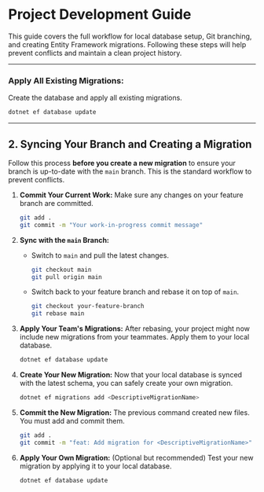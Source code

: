 # Project Development Guide

This guide covers the full workflow for local database setup, Git branching, and creating Entity Framework migrations. Following these steps will help prevent conflicts and maintain a clean project history.

---

### Apply All Existing Migrations:

Create the database and apply all existing migrations.

```bash
dotnet ef database update
```

-----

## 2\. Syncing Your Branch and Creating a Migration

Follow this process **before you create a new migration** to ensure your branch is up-to-date with the `main` branch. This is the standard workflow to prevent conflicts.

1.  **Commit Your Current Work:** Make sure any changes on your feature branch are committed.

    ```bash
    git add .
    git commit -m "Your work-in-progress commit message"
    ```

2.  **Sync with the `main` Branch:**

      * Switch to `main` and pull the latest changes.
        ```bash
        git checkout main
        git pull origin main
        ```
      * Switch back to your feature branch and rebase it on top of `main`.
        ```bash
        git checkout your-feature-branch
        git rebase main
        ```

3.  **Apply Your Team's Migrations:** After rebasing, your project might now include new migrations from your teammates. Apply them to your local database.

    ```bash
    dotnet ef database update
    ```

4.  **Create Your New Migration:** Now that your local database is synced with the latest schema, you can safely create your own migration.

    ```bash
    dotnet ef migrations add <DescriptiveMigrationName>
    ```

5.  **Commit the New Migration:** The previous command created new files. You must add and commit them.

    ```bash
    git add .
    git commit -m "feat: Add migration for <DescriptiveMigrationName>"
    ```

6.  **Apply Your Own Migration:** (Optional but recommended) Test your new migration by applying it to your local database.

    ```bash
    dotnet ef database update

